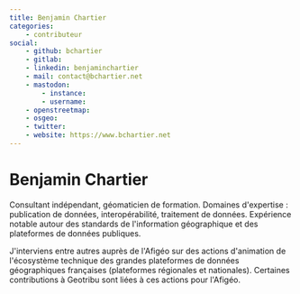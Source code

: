 ```yaml
---
title: Benjamin Chartier
categories:
    - contributeur
social:
    - github: bchartier
    - gitlab:
    - linkedin: benjaminchartier
    - mail: contact@bchartier.net
    - mastodon:
        - instance:
        - username:
    - openstreetmap:
    - osgeo:
    - twitter:
    - website: https://www.bchartier.net
---
```


# Benjamin Chartier

<!-- --8<-- [start:author-sign-block] -->

Consultant indépendant, géomaticien de formation.
Domaines d'expertise : publication de données, interopérabilité, traitement de données.
Expérience notable autour des standards de l'information géographique et des plateformes de données publiques.

J'interviens entre autres auprès de l'Afigéo sur des actions d'animation de l'écosystème technique des grandes plateformes de données géographiques françaises (plateformes régionales et nationales). Certaines contributions à Geotribu sont liées à ces actions pour l'Afigéo.

<!-- --8<-- [end:author-sign-block] -->
